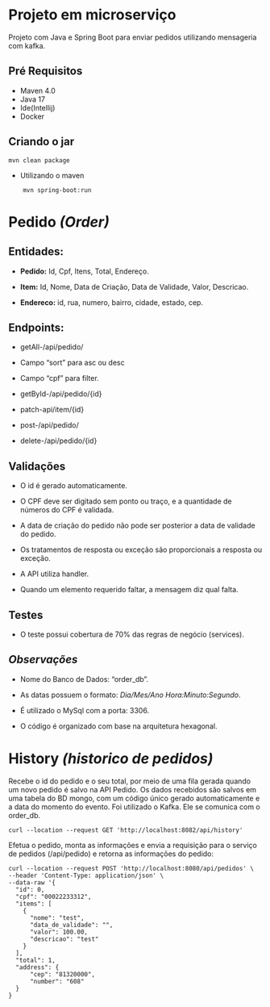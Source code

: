 # Projeto em microserviço


Projeto com Java e Spring Boot para enviar pedidos utilizando mensageria com kafka.




## Pré Requisitos

- Maven 4.0
- Java 17
- Ide(Intellij)
- Docker



## Criando o jar

    mvn clean package

- Utilizando o maven
```        
    mvn spring-boot:run
```

# Pedido *(Order)*

## Entidades:

-  **Pedido:** Id, Cpf, Itens, Total, Endereço.   

- **Item:** Id, Nome, Data de Criação, Data de Validade, Valor, Descricao.  

- **Endereco:** id, rua, numero, bairro, cidade, estado, cep.


## Endpoints:

- getAll-/api/pedido/

- Campo “sort” para asc ou desc  

- Campo “cpf” para filter.

- getById-/api/pedido/{id}

- patch-api/item/{id}

- post-/api/pedido/

- delete-/api/pedido/{id}

## Validações

- O id é gerado automaticamente.

- O CPF deve ser digitado sem ponto ou traço, e a quantidade de números do CPF é validada.

- A data de criação do pedido não pode ser posterior a data de validade do pedido.

- Os tratamentos de resposta ou exceção são proporcionais a resposta ou exceção.

- A API utiliza handler.

- Quando um elemento requerido faltar, a mensagem diz qual falta.

## Testes

- O teste possui cobertura de 70% das regras de negócio (services).

## *Observações*

- Nome do Banco de Dados: “order_db”.

- As datas possuem o formato: *Dia/Mes/Ano Hora:Minuto:Segundo*.

- É utilizado o MySql com a porta: 3306.

- O código é organizado com base na arquitetura hexagonal.

##

# History *(historico de pedidos)*

Recebe o id do pedido e o seu total, por meio de uma fila gerada quando um novo pedido é salvo na API Pedido. Os dados recebidos são salvos em uma tabela do BD mongo, com um código único gerado automaticamente e a data do momento do evento. Foi utilizado o Kafka. Ele se comunica com o order_db.

~~~
curl --location --request GET 'http://localhost:8082/api/history'

~~~

Efetua o pedido, monta as informações e envia a requisição para o serviço de pedidos (/api/pedido) e retorna as informações do pedido:

~~~
curl --location --request POST 'http://localhost:8080/api/pedidos' \
--header 'Content-Type: application/json' \
--data-raw '{
  "id": 0,
  "cpf": "00022233312",
  "items": [
    {      
      "nome": "test",      
      "data_de_validade": "",
      "valor": 100.00,
      "descricao": "test"
    }
  ],
  "total": 1,
  "address": {
      "cep": "81320000",
      "number": "608"            
  }
}
~~~


